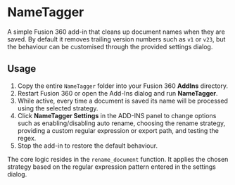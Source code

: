 # NameTagger

A simple Fusion 360 add-in that cleans up document names when they are saved.
By default it removes trailing version numbers such as `v1` or `v23`, but the
behaviour can be customised through the provided settings dialog.

## Usage

1. Copy the entire `NameTagger` folder into your Fusion 360 **AddIns** directory.
2. Restart Fusion 360 or open the Add-Ins dialog and run **NameTagger**.
3. While active, every time a document is saved its name will be processed using
   the selected strategy.
4. Click **NameTagger Settings** in the ADD-INS panel to change options such as
   enabling/disabling auto rename, choosing the rename strategy, providing a
   custom regular expression or export path, and testing the regex.
5. Stop the add-in to restore the default behaviour.

The core logic resides in the `rename_document` function. It applies the chosen
strategy based on the regular expression pattern entered in the settings dialog.
